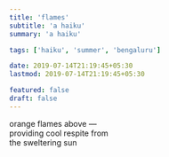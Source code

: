 ```yaml
---
title: 'flames'
subtitle: 'a haiku'
summary: 'a haiku'

tags: ['haiku', 'summer', 'bengaluru']

date: 2019-07-14T21:19:45+05:30
lastmod: 2019-07-14T21:19:45+05:30

featured: false
draft: false
---
```


orange flames above —  
providing cool respite from  
the sweltering sun
